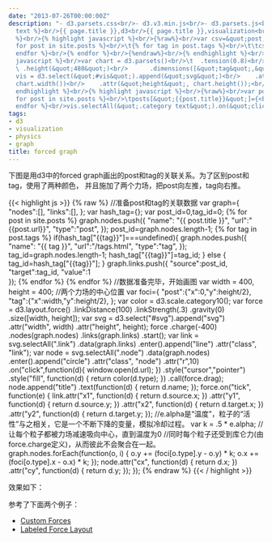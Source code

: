 ```yaml
---
date: "2013-07-26T00:00:00Z"
description: "- d3.parsets.css<br/>- d3.v3.min.js<br/>- d3.parsets.js<br/>{% highlight
  text %}<br/>{{ page.title }},d3<br/>{{ page.title }},visualization<br/>{% endhighlight
  %}<br/>{% highlight javascript %}<br/>{%raw%}<br/>var csv=&quot;post,tag&quot;;<br/>{%
  for post in site.posts %}<br/>\t{% for tag in post.tags %}<br/>\t\tcsv+=&quot; {{post.title}},{{tag}}&quot;;<br/>\t{%
  endfor %}<br/>{% endfor %}<br/>{%endraw%}<br/>{% endhighlight %}<br/>{% highlight
  javascript %}<br/>var chart = d3.parsets()<br/>\t  .tension(0.8)<br/>\t  .width(&quot;800&quot;)<br/>\t
  \ .height(&quot;480&quot;)<br/>      .dimensions([&quot;tag&quot;,&quot;post&quot;]);<br/>var
  vis = d3.select(&quot;#vis&quot;).append(&quot;svg&quot;)<br/>    .attr(&quot;width&quot;,
  chart.width())<br/>    .attr(&quot;height&quot;, chart.height());<br/>var parsed_csv=d3.csv.parse(csv);<br/>vis.datum(parsed_csv).call(chart);<br/>{%
  endhighlight %}<br/>{% highlight javascript %}<br/>{%raw%}<br/>var posts={};<br/>{%
  for post in site.posts %}<br/>\tposts[&quot;{{post.title}}&quot;]={<br/>\t\t&quot;url&quot;:&quot;{{post.url}}&quot;,<br/>\t};<br/>{%
  endfor %}<br/>vis.selectAll(&quot;.category text&quot;).on(&quot;click&quot;,function(d){<br/>\tif(!"
tags:
- d3
- visualization
- physics
- graph
title: forced graph
---
```

下图是用d3中的forced graph画出的post和tag的关联关系。为了区别post和tag，使用了两种颜色，
并且施加了两个力场，把post向左推，tag向右推。

{{< highlight js >}}
{% raw %}
//准备post和tag的关联数据
var graph={
    "nodes":[],
    "links":[],
};
var hash_tag={};
var post_id=0,tag_id=0;
{% for post in site.posts %}
    graph.nodes.push({
        "name": "{{ post.title }}",
        "url":"{{post.url}}",
        "type":"post", 
    });
    post_id=graph.nodes.length-1;
    {% for tag in post.tags %}
        if(hash_tag["{{tag}}"]===undefined){
            graph.nodes.push({
                "name": "{{ tag }}",
                "url":"/tags.html",
                "type":"tag",
            });
            tag_id=graph.nodes.length-1;
            hash_tag["{{tag}}"]=tag_id;
        } else {
            tag_id=hash_tag["{{tag}}"];
        }
        graph.links.push({
            "source":post_id,
            "target":tag_id,
            "value":1    
        });
    {% endfor %}
{% endfor %}
//数据准备完毕，开始画图
var width = 400,
height = 400;
//两个力场的中心位置
var foci={
    "post":{"x":0,"y":height/2},
    "tag":{"x":width,"y":height/2},
};
var color = d3.scale.category10();
var force = d3.layout.force()
    .linkDistance(100)
    .linkStrength(.3)
    .gravity(0)
.size([width, height]);
var svg = d3.select("#svg").append("svg")
    .attr("width", width)
    .attr("height", height);
force
    .charge(-400)
    .nodes(graph.nodes)
    .links(graph.links)
    .start();
var link = svg.selectAll(".link")
    .data(graph.links)
    .enter().append("line")
    .attr("class", "link");
var node = svg.selectAll(".node")
    .data(graph.nodes)
    .enter().append("circle")
    .attr("class", "node")
    .attr("r",10)
    .on("click",function(d){
        window.open(d.url);
    })
    .style("cursor","pointer")
    .style("fill", function(d) { return color(d.type); })
    .call(force.drag);
node.append("title")
    .text(function(d) { return d.name; });
force.on("tick", function(e) {
    link.attr("x1", function(d) { return d.source.x; })
        .attr("y1", function(d) { return d.source.y; })
        .attr("x2", function(d) { return d.target.x; })
        .attr("y2", function(d) { return d.target.y; });
    //e.alpha是“温度”，粒子的“活性”与之相关，它是一个不断下降的变量，模拟冷却过程。
    var k = .5 * e.alpha;
    //让每个粒子都被力场减速吸向中心，直到温度为0
    //同时每个粒子还受到库仑力(由force.charge定义)，从而彼此不会聚合在一起。
    graph.nodes.forEach(function(o, i) {
        o.y += (foci[o.type].y - o.y) * k;
        o.x += (foci[o.type].x - o.x) * k;
    });
    node.attr("cx", function(d) { return d.x; })
        .attr("cy", function(d) { return d.y; });
});
{% endraw %}
{{< / highlight >}}

效果如下：

<div id="svg"></div>
<script type="text/javascript" src="/javascripts/d3.v3.min.js"></script>
<script type="text/javascript" src="/javascripts/forced-graph.js"></script>

参考了下面两个例子：

- [Custom Forces](http://bl.ocks.org/mbostock/1021841)
- [Labeled Force Layout](http://bl.ocks.org/mbostock/950642)